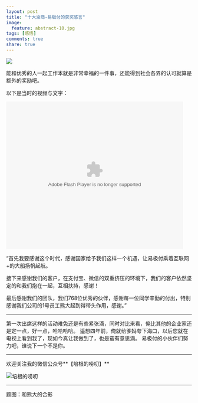 ```yaml
---
layout: post
title: "十大渝商-易极付的获奖感言"
image:
  feature: abstract-10.jpg
tags: [感悟]
comments: true
share: true
---
```


![](http://pic.yupoo.com/peigen123_v/FlGO0o7R/iT8yc.jpg)

能和优秀的人一起工作本就是非常幸福的一件事，还能得到社会各界的认可就算是额外的奖励吧。

以下是当时的视频与文字：

<embed src="http://player.youku.com/player.php/sid/XMTQ3OTQ3MDY5Ng==/v.swf" allowFullScreen="true" quality="high" width="480" height="400" align="middle" allowScriptAccess="always" type="application/x-shockwave-flash" />

“首先我要感谢这个时代，感谢国家给予我们这样一个机遇，让易极付乘着互联网+的大船扬帆起航。

接下来感谢我们的客户，在支付宝、微信的双重挤压的环境下，我们的客户依然坚定的和我们抱在一起，互相扶持，感谢！

最后感谢我们的团队，我们768位优秀的伙伴，感谢每一位同学辛勤的付出，特别感谢我们公司的1号员工熊大起到得带头作用，感谢。”

---
第一次出席这样的活动难免还是有些紧张滴，同时对比来看，俺比其他的企业家还是定一点，好一点，哈哈哈哈。
遥想四年前，俺就给爹妈夸下海口，以后您就在电视上看到我了，现如今真让我做到了，也是蛮有意思滴。
易极付的小伙伴们努力吧，谁说下一个不是你。


---
欢迎关注我的微信公众号**【培根的唠叨】**

![培根的唠叨](http://pic.yupoo.com/peigen123_v/FlH0GKmz/12EiFV.jpg)

---
题图：和熊大的合影
